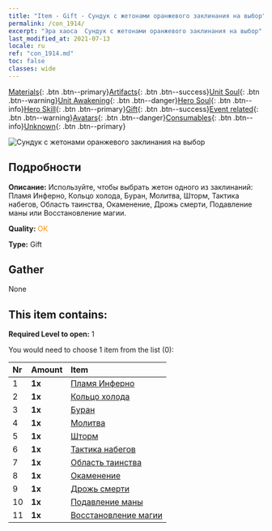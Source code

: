 ```yaml
---
title: "Item - Gift - Сундук с жетонами оранжевого заклинания на выбор"
permalink: /con_1914/
excerpt: "Эра хаоса  Сундук с жетонами оранжевого заклинания на выбор"
last_modified_at: 2021-07-13
locale: ru
ref: "con_1914.md"
toc: false
classes: wide
---
```

 [Materials](/ItemsRU/){: .btn .btn--primary}[Artifacts](/ItemsRU/Artifacts/){: .btn .btn--success}[Unit Soul](/ItemsRU/UnitSoul/){: .btn .btn--warning}[Unit Awakening](/ItemsRU/UnitAwakening/){: .btn .btn--danger}[Hero Soul](/ItemsRU/HeroSoul/){: .btn .btn--info}[Hero Skill](/ItemsRU/HeroSkill/){: .btn .btn--primary}[Gift](/ItemsRU/Gift/){: .btn .btn--success}[Event related](/ItemsRU/Events/){: .btn .btn--warning}[Avatars](/ItemsRU/Avatars/){: .btn .btn--danger}[Consumables](/ItemsRU/Consumables/){: .btn .btn--info}[Unknown](/ItemsRU/Unknown/){: .btn .btn--primary}

 ![Сундук с жетонами оранжевого заклинания на выбор](/images/t/i_7012.png)

## Подробности
 **Описание:** Используйте, чтобы выбрать жетон одного из заклинаний: Пламя Инферно, Кольцо холода, Буран, Молитва, Шторм, Тактика набегов, Область таинства, Окаменение, Дрожь смерти, Подавление маны или Восстановление магии.

 **Quality:** <span style="color: #FF8C00">OK</span>

 **Type:** Gift

## Gather

  None

## This item contains:

 **Required Level to open:** 1

 You would need to choose 1 item from the list (0):

  | Nr | Amount |     Item    |
  |:---|:-------|:------------|
  | 1 |  **1x** | [Пламя Инферно](/ItemsRU/her_406/) |  | 
  | 2 |  **1x** | [Кольцо холода](/ItemsRU/her_421/) |  | 
  | 3 |  **1x** | [Буран](/ItemsRU/her_423/) |  | 
  | 4 |  **1x** | [Молитва](/ItemsRU/her_432/) |  | 
  | 5 |  **1x** | [Шторм](/ItemsRU/her_445/) |  | 
  | 6 |  **1x** | [Тактика набегов](/ItemsRU/her_450/) |  | 
  | 7 |  **1x** | [Область таинства](/ItemsRU/her_470/) |  | 
  | 8 |  **1x** | [Окаменение](/ItemsRU/her_471/) |  | 
  | 9 |  **1x** | [Дрожь смерти](/ItemsRU/her_456/) |  | 
  | 10 |  **1x** | [Подавление маны](/ItemsRU/her_480/) |  | 
  | 11 |  **1x** | [Восстановление магии](/ItemsRU/her_482/) |  | 

